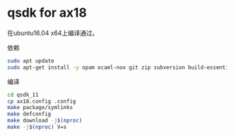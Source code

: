 # qsdk for ax18

在ubuntu16.04 x64上编译通过。

依赖

```bash
sudo apt update
sudo apt-get install -y opam ocaml-nox git zip subversion build-essential flex wget gawk unzip man file zlib1g-dev libssl-dev libncurses5-dev python
```

编译

```bash
cd qsdk_11
cp ax18.config .config
make package/symlinks
make defconfig
make download -j$(nproc)
make -j$(nproc) V=s
```
